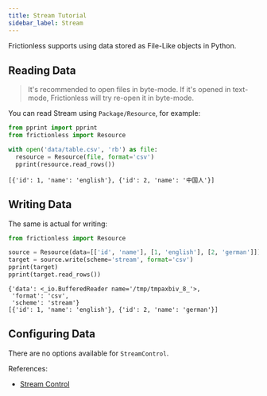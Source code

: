 ```yaml
---
title: Stream Tutorial
sidebar_label: Stream
---
```


Frictionless supports using data stored as File-Like objects in Python.

## Reading Data

> It's recommended to open files in byte-mode. If it's opened in text-mode, Frictionless will try re-open it in byte-mode.

You can read Stream using `Package/Resource`, for example:

```python goodread title="Python"
from pprint import pprint
from frictionless import Resource

with open('data/table.csv', 'rb') as file:
  resource = Resource(file, format='csv')
  pprint(resource.read_rows())
```
```
[{'id': 1, 'name': 'english'}, {'id': 2, 'name': '中国人'}]
```

## Writing Data

The same is actual for writing:

```python goodread title="Python"
from frictionless import Resource

source = Resource(data=[['id', 'name'], [1, 'english'], [2, 'german']])
target = source.write(scheme='stream', format='csv')
pprint(target)
pprint(target.read_rows())
```
```
{'data': <_io.BufferedReader name='/tmp/tmpaxbiv_8_'>,
 'format': 'csv',
 'scheme': 'stream'}
[{'id': 1, 'name': 'english'}, {'id': 2, 'name': 'german'}]
```

## Configuring Data

There are no options available for `StreamControl`.

References:
- [Stream Control](../../references/schemes-reference.md#stream)
